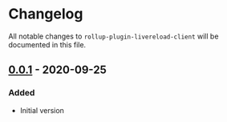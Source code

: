 # Changelog

All notable changes to `rollup-plugin-livereload-client` will be documented in this file.

## [0.0.1] - 2020-09-25

### Added

- Initial version

[0.0.1]: https://github.com/wlindner/rollup-plugin-livereload-client/releases
